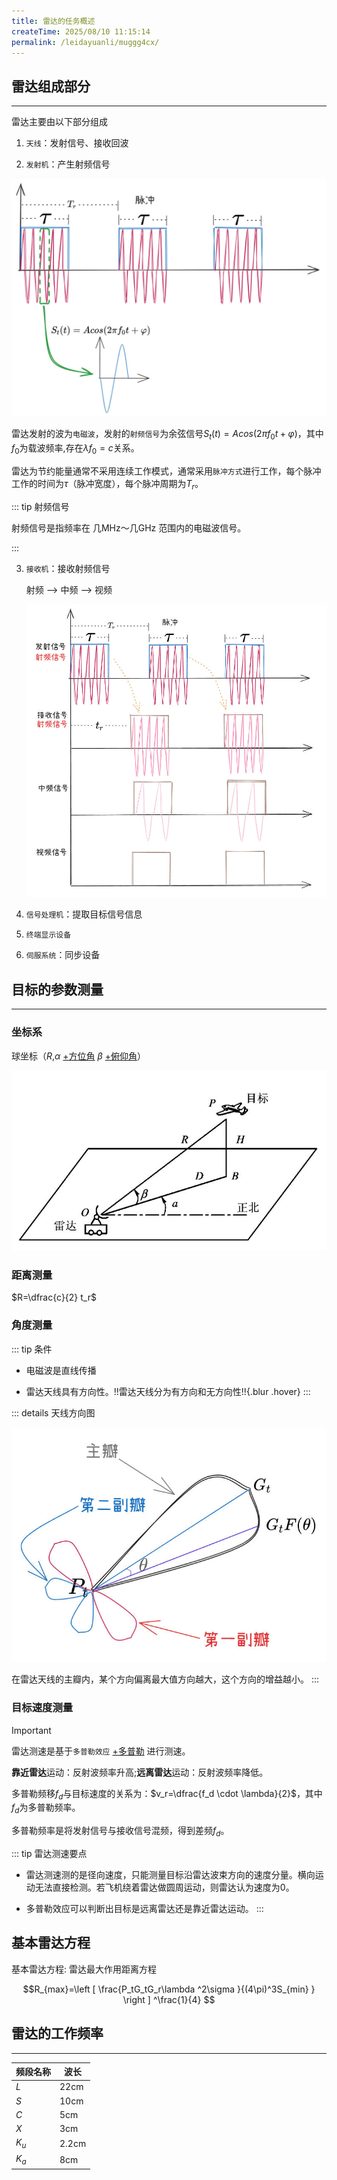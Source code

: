 ```yaml
---
title: 雷达的任务概述
createTime: 2025/08/10 11:15:14
permalink: /leidayuanli/muggg4cx/
---
```


## **雷达组成部分**
---
雷达主要由以下部分组成

1. `天线`：发射信号、接收回波

2. `发射机`：产生射频信号

![雷达射频信号](picture/雷达信号.jpg)

雷达发射的波为`电磁波`，发射的`射频信号`为余弦信号$S_t(t)=Acos(2\pi f_0 t + \varphi )$，其中$f_0$为载波频率,存在$\lambda f_0=c$关系。

雷达为节约能量通常不采用连续工作模式，通常采用`脉冲方式`进行工作，每个脉冲工作的时间为$\tau$（脉冲宽度），每个脉冲周期为$T_r$。

::: tip 射频信号

射频信号是指频率在 几MHz～几GHz 范围内的电磁波信号。

:::

3. `接收机`：接收射频信号

    射频 --> 中频 --> 视频

    ![接收机信号转换](picture/接收机信号.jpg)

4. `信号处理机`：提取目标信号信息

5. `终端显示设备`

6. `伺服系统`：同步设备

## **目标的参数测量**
---
### **坐标系**

球坐标（$R$,$\alpha$ [+方位角] $\beta$ [+俯仰角]）

[+方位角]:
    方位角

[+俯仰角]:
    俯仰角

![球坐标系](picture/球坐标系.jpg)

### **距离测量**

$R=\dfrac{c}{2} t_r$

### **角度测量**

::: tip 条件
* 电磁波是直线传播

* 雷达天线具有方向性。!!雷达天线分为有方向和无方向性!!{.blur .hover}
:::


::: details 天线方向图

![天线方向图](picture/天线方向图.jpg)

在雷达天线的主瓣内，某个方向偏离最大值方向越大，这个方向的增益越小。
:::



### **目标速度测量**

> [!IMPORTANT]
> 雷达测速是基于`多普勒效应` [+多普勒] 进行测速。

[+多普勒]:
  当雷达发射的电磁波遇到运动物体时，反射波的频率会因物体相对雷达的运动速度而发生偏移。
  **靠近雷达**运动：反射波频率升高;**远离雷达**运动：反射波频率降低。

多普勒频移$f_d$与目标速度的关系为：$v_r=\dfrac{f_d \cdot \lambda}{2}$，其中$f_d$为多普勒频率。

多普勒频率是将发射信号与接收信号混频，得到差频$f_d$。

::: tip 雷达测速要点
* 雷达测速测的是径向速度，只能测量目标沿雷达波束方向的速度分量。横向运动无法直接检测。若飞机绕着雷达做圆周运动，则雷达认为速度为0。

* 多普勒效应可以判断出目标是远离雷达还是靠近雷达运动。
:::

## **基本雷达方程**

基本雷达方程: 雷达最大作用距离方程

$$R_{max}=\left [ \frac{P_tG_tG_r\lambda ^2\sigma }{(4\pi)^3S_{min} }  \right ] ^\frac{1}{4} $$

## **雷达的工作频率**
---

| 频段名称  | 波长     | 
|----------|----------|
| $L$      |   22cm   |
| $S$      |   10cm   |
| $C$      |   5cm    |
| $X$      |   3cm    |
| $K_u$    |   2.2cm  |
| $K_a$    |   8cm    | 